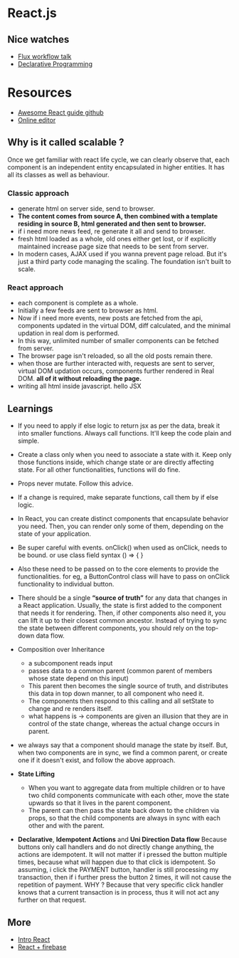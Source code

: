 # React.js

## Nice watches

- [Flux workflow talk ](https://www.youtube.com/watch?v=xsSnOQynTHs)
- [Declarative Programming](https://youtu.be/yGh0bjzj4IQ)

# Resources

- [Awesome React guide github](https://github.com/enaqx/awesome-react#react-and-socketio)
- [Online editor](https://codesandbox.io/)

## Why is it called scalable ?

Once we get familiar with react life cycle, we can clearly observe that,
each component is an independent entity encapsulated in higher entities.
It has all its classes as well as behaviour.

### Classic approach

- generate html on server side, send to browser.
- **The content comes from source A, then combined with a template residing in source B,
html generated and then sent to browser.**
- if i need more news feed, re generate it all and send to browser.
- fresh html loaded as a whole, old ones either get lost, or
if explicitly maintained increase page size that needs to be sent from server.
- In modern cases, AJAX used if you wanna prevent page reload. But it's just a third party code managing the scaling.
The foundation isn't built to scale.

### React approach

- each component is complete as a whole.
- Initially a few feeds are sent to browser as html.
- Now if i need more events, new posts are fetched from the api,
components updated in the virtual DOM, diff calculated, and the minimal updation in real dom is performed.
- In this way, unlimited number of smaller components can be fetched from server.
- The browser page isn't reloaded, so all the old posts remain there.
- when those are further interacted with, requests are sent to server, virtual DOM updation occurs,
components further rendered in Real DOM. **all of it without reloading the page.**
- writing all html inside javascript. hello JSX


## Learnings

- If you need to apply if else logic to return jsx as per the data, break it into smaller functions.
Always call functions. It'll keep the code plain and simple.
- Create a class only when you need to associate a state with it. Keep only those functions inside,
which change state or are directly affecting state. For all other functionalities, functions will do fine.
- Props never mutate. Follow this advice.
- If a change is required, make separate functions, call them by if else logic.

- In React, you can create distinct components that encapsulate behavior you need.
Then, you can render only some of them, depending on the state of your application.

- Be super careful with events. onClick() when used as onClick, needs to be bound. or use class field syntax () => { }

- Also these need to be passed on to the core elements to provide the functionalities. for eg, a ButtonControl class
will have to pass on onClick functionality to individual button.

- There should be a single **“source of truth”** for any data that changes in a React application. Usually, the state is first added to the component that needs it for rendering. Then, if other components also need it, you can lift it up to their closest common ancestor. Instead of trying to sync the state between different components, you should rely on the top-down data flow.

- Composition over Inheritance
	- a subcomponent reads input
	- passes data to a common parent (common parent of members whose state depend on this input)
	- This parent then becomes the single source of truth, and distributes this data in top down manner, to all component who need it.
	- The components then respond to this calling and all setState to change and re renders itself.
	- what happens is -> components are given an illusion that they are in control of the state change, whereas the actual change occurs in parent.

- we always say that a component should manage the state by itself. But, when two components are in sync,
we find a common parent, or create one if it doesn't exist, and follow the above approach.

- **State Lifting** 
	- When you want to aggregate data from multiple children or to have two child components communicate with each other, move the state upwards so that it lives in the parent component. 
	- The parent can then pass the state back down to the children via props, so that the child components are always in sync with each other and with the parent.

- **Declarative**, **Idempotent Actions** and **Uni Direction Data flow**
Because buttons only call handlers and do not directly change anything,
the actions are idempotent. It will not matter if i pressed the button multiple times, because what will happen due to that click is idempotent. So assuming, i click the PAYMENT button, handler is still processing my transaction,
then if i further press the button 2 times, it will not cause the repetition of payment. 
WHY ? Because that very specific click handler knows that a current transaction is in process, thus it will not act
any further on that request.

## More

- [Intro React](https://dev.to/aurelkurtula/introduction-to-react-532)
- [React + firebase](https://dev.to/aurelkurtula/creating-an-app-with-react-and-firebase---part-one-814)
